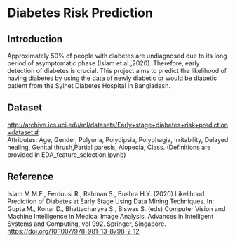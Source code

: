 # Diabetes Risk Prediction

## Introduction
Approximately 50% of people with diabetes are undiagnosed due to its long period of asymptomatic phase (Islam et al.,2020). Therefore, early detection of diabetes is crucial.
This project aims to predict the likelihood of having diabetes by using the data of newly diabetic or would be diabetic patient from the Sylhet Diabetes Hospital in Bangladesh.

## Dataset
http://archive.ics.uci.edu/ml/datasets/Early+stage+diabetes+risk+prediction+dataset.#
<br>
Attributes:
Age, Gender, Polyuria, Polydipsia, Polyphagia, Irritability, Delayed healing, Genital thrush,Partial paresis, Alopecia, Class.
(Definitions are provided in EDA_feature_selection.ipynb)




## Reference
Islam M.M.F., Ferdousi R., Rahman S., Bushra H.Y. (2020) Likelihood Prediction of Diabetes at Early Stage Using Data Mining Techniques. In: Gupta M., Konar D., Bhattacharyya S., Biswas S. (eds) Computer Vision and Machine Intelligence in Medical Image Analysis. Advances in Intelligent Systems and Computing, vol 992. Springer, Singapore. https://doi.org/10.1007/978-981-13-8798-2_12


